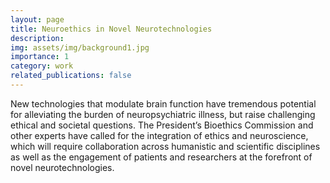 ```yaml
---
layout: page
title: Neuroethics in Novel Neurotechnologies
description: 
img: assets/img/background1.jpg
importance: 1
category: work
related_publications: false
---
```


New technologies that modulate brain function have tremendous potential for alleviating the burden of neuropsychiatric illness, but raise challenging ethical and societal questions. The President’s Bioethics Commission and other experts have called for the integration of ethics and neuroscience, which will require collaboration across humanistic and scientific disciplines as well as the engagement of patients and researchers at the forefront of novel neurotechnologies.
